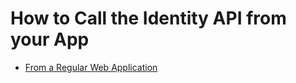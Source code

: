 # How to Call the Identity API from your App

- [From a Regular Web Application](regular-web-app/)

